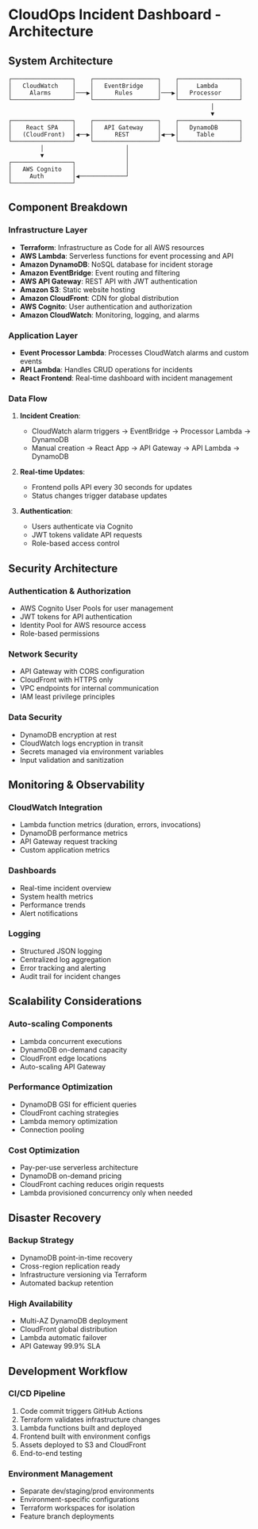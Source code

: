 # CloudOps Incident Dashboard - Architecture

## System Architecture

```
┌─────────────────┐    ┌──────────────────┐    ┌─────────────────┐
│   CloudWatch    │    │   EventBridge    │    │     Lambda      │
│     Alarms      │───▶│      Rules       │───▶│   Processor     │
└─────────────────┘    └──────────────────┘    └─────────────────┘
                                                         │
                                                         ▼
┌─────────────────┐    ┌──────────────────┐    ┌─────────────────┐
│    React SPA    │    │   API Gateway    │    │   DynamoDB      │
│   (CloudFront)  │◀──▶│      REST        │◀──▶│     Table       │
└─────────────────┘    └──────────────────┘    └─────────────────┘
         │                       │
         ▼                       │
┌─────────────────┐              │
│   AWS Cognito   │              │
│     Auth        │◀─────────────┘
└─────────────────┘
```

## Component Breakdown

### Infrastructure Layer
- **Terraform**: Infrastructure as Code for all AWS resources
- **AWS Lambda**: Serverless functions for event processing and API
- **Amazon DynamoDB**: NoSQL database for incident storage
- **Amazon EventBridge**: Event routing and filtering
- **AWS API Gateway**: REST API with JWT authentication
- **Amazon S3**: Static website hosting
- **Amazon CloudFront**: CDN for global distribution
- **AWS Cognito**: User authentication and authorization
- **Amazon CloudWatch**: Monitoring, logging, and alarms

### Application Layer
- **Event Processor Lambda**: Processes CloudWatch alarms and custom events
- **API Lambda**: Handles CRUD operations for incidents
- **React Frontend**: Real-time dashboard with incident management

### Data Flow

1. **Incident Creation**:
   - CloudWatch alarm triggers → EventBridge → Processor Lambda → DynamoDB
   - Manual creation → React App → API Gateway → API Lambda → DynamoDB

2. **Real-time Updates**:
   - Frontend polls API every 30 seconds for updates
   - Status changes trigger database updates

3. **Authentication**:
   - Users authenticate via Cognito
   - JWT tokens validate API requests
   - Role-based access control

## Security Architecture

### Authentication & Authorization
- AWS Cognito User Pools for user management
- JWT tokens for API authentication
- Identity Pool for AWS resource access
- Role-based permissions

### Network Security
- API Gateway with CORS configuration
- CloudFront with HTTPS only
- VPC endpoints for internal communication
- IAM least privilege principles

### Data Security
- DynamoDB encryption at rest
- CloudWatch logs encryption in transit
- Secrets managed via environment variables
- Input validation and sanitization

## Monitoring & Observability

### CloudWatch Integration
- Lambda function metrics (duration, errors, invocations)
- DynamoDB performance metrics
- API Gateway request tracking
- Custom application metrics

### Dashboards
- Real-time incident overview
- System health metrics
- Performance trends
- Alert notifications

### Logging
- Structured JSON logging
- Centralized log aggregation
- Error tracking and alerting
- Audit trail for incident changes

## Scalability Considerations

### Auto-scaling Components
- Lambda concurrent executions
- DynamoDB on-demand capacity
- CloudFront edge locations
- Auto-scaling API Gateway

### Performance Optimization
- DynamoDB GSI for efficient queries
- CloudFront caching strategies
- Lambda memory optimization
- Connection pooling

### Cost Optimization
- Pay-per-use serverless architecture
- DynamoDB on-demand pricing
- CloudFront caching reduces origin requests
- Lambda provisioned concurrency only when needed

## Disaster Recovery

### Backup Strategy
- DynamoDB point-in-time recovery
- Cross-region replication ready
- Infrastructure versioning via Terraform
- Automated backup retention

### High Availability
- Multi-AZ DynamoDB deployment
- CloudFront global distribution
- Lambda automatic failover
- API Gateway 99.9% SLA

## Development Workflow

### CI/CD Pipeline
1. Code commit triggers GitHub Actions
2. Terraform validates infrastructure changes
3. Lambda functions built and deployed
4. Frontend built with environment configs
5. Assets deployed to S3 and CloudFront
6. End-to-end testing

### Environment Management
- Separate dev/staging/prod environments
- Environment-specific configurations
- Terraform workspaces for isolation
- Feature branch deployments
